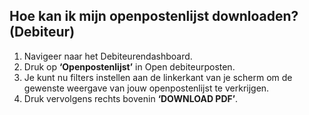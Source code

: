 ## Hoe kan ik mijn openpostenlijst downloaden? (Debiteur)
1.	Navigeer naar het Debiteurendashboard.
2.	Druk op **‘Openpostenlijst’** in Open debiteurposten. 
3.	Je kunt nu filters instellen aan de linkerkant van je scherm om de gewenste weergave van jouw openpostenlijst te verkrijgen. 
4.	Druk vervolgens rechts bovenin **‘DOWNLOAD PDF’**. 

